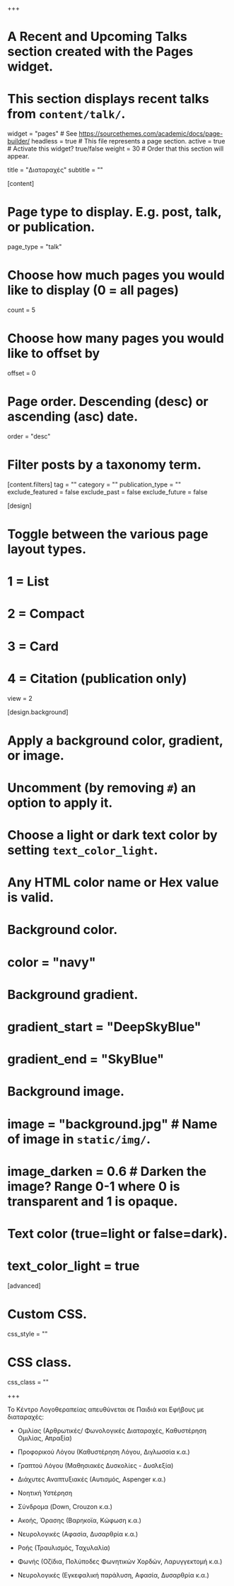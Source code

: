 +++
# A Recent and Upcoming Talks section created with the Pages widget.
# This section displays recent talks from `content/talk/`.

widget = "pages"  # See https://sourcethemes.com/academic/docs/page-builder/
headless = true  # This file represents a page section.
active = true  # Activate this widget? true/false
weight = 30  # Order that this section will appear.

title = "Διαταραχές"
subtitle = ""

[content]
  # Page type to display. E.g. post, talk, or publication.
  page_type = "talk"
  
  # Choose how much pages you would like to display (0 = all pages)
  count = 5
  
  # Choose how many pages you would like to offset by
  offset = 0

  # Page order. Descending (desc) or ascending (asc) date.
  order = "desc"

  # Filter posts by a taxonomy term.
  [content.filters]
    tag = ""
    category = ""
    publication_type = ""
    exclude_featured = false
    exclude_past = false
    exclude_future = false
    
[design]
  # Toggle between the various page layout types.
  #   1 = List
  #   2 = Compact
  #   3 = Card
  #   4 = Citation (publication only)
  view = 2
  
[design.background]
  # Apply a background color, gradient, or image.
  #   Uncomment (by removing `#`) an option to apply it.
  #   Choose a light or dark text color by setting `text_color_light`.
  #   Any HTML color name or Hex value is valid.

  # Background color.
  # color = "navy"
  
  # Background gradient.
  # gradient_start = "DeepSkyBlue"
  # gradient_end = "SkyBlue"
  
  # Background image.
  # image = "background.jpg"  # Name of image in `static/img/`.
  # image_darken = 0.6  # Darken the image? Range 0-1 where 0 is transparent and 1 is opaque.

  # Text color (true=light or false=dark).
  # text_color_light = true  
  
[advanced]
 # Custom CSS. 
 css_style = ""
 
 # CSS class.
 css_class = ""


+++


Το Κέντρο Λογοθεραπείας απευθύνεται σε Παιδιά και Εφήβους με διαταραχές:

* Ομιλίας (Αρθρωτικές/ Φωνολογικές Διαταραχές, Καθυστέρηση Ομιλίας, Απραξία)

* Προφορικού Λόγου (Καθυστέρηση Λόγου, Διγλωσσία κ.α.)

* Γραπτού Λόγου (Μαθησιακές Δυσκολίες - Δυσλεξία)

* Διάχυτες Αναπτυξιακές (Αυτισμός, Aspenger κ.α.)

* Νοητική Υστέρηση

* Σύνδρομα (Down, Crouzon κ.α.)

* Ακοής, Όρασης (Βαρηκοϊα, Κώφωση κ.α.)

* Νευρολογικές (Αφασία, Δυσαρθρία κ.α.)

* Ροής (Τραυλισμός, Ταχυλαλία)

* Φωνής (Οζίδια, Πολύποδες Φωνητικών Χορδών, Λαρυγγεκτομή κ.α.)

* Νευρολογικές (Εγκεφαλική παράλυση, Αφασία, Δυσαρθρία κ.α.)